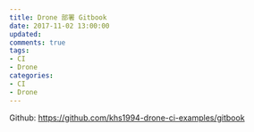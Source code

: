 ```yaml
---
title: Drone 部署 Gitbook
date: 2017-11-02 13:00:00
updated:
comments: true
tags:
- CI
- Drone
categories:
- CI
- Drone
---
```


Github: https://github.com/khs1994-drone-ci-examples/gitbook

<!--more-->

